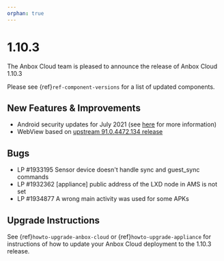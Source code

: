 ```yaml
---
orphan: true
---
```

# 1.10.3

The Anbox Cloud team is pleased to announce the release of Anbox Cloud 1.10.3

Please see {ref}`ref-component-versions` for a list of updated components.

## New Features & Improvements

* Android security updates for July 2021 (see [here](https://source.android.com/security/bulletin/2021-07-01) for more information)
* WebView based on [upstream 91.0.4472.134 release](https://chromereleases.googleblog.com/2021/06/chrome-for-android-update_0579445428.html)

## Bugs

* LP #1933195 Sensor device doesn't handle sync and guest_sync commands
* LP #1932362 [appliance] public address of the LXD node in AMS is not set
* LP #1934877 A wrong main activity was used for some APKs

## Upgrade Instructions

See {ref}`howto-upgrade-anbox-cloud` or {ref}`howto-upgrade-appliance` for instructions of how to update your Anbox Cloud deployment to the 1.10.3 release.